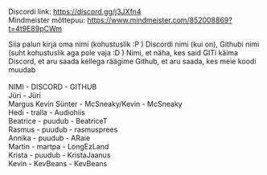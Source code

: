 ﻿Discordi link: https://discord.gg/j3JXfn4 <br />
Mindmeister mõttepuu: https://www.mindmeister.com/852008869?t=4t9E89pCWm


Siia palun kirja oma nimi (kohustuslik :P ) Discordi nimi (kui on), Githubi nimi (suht kohustuslik aga pole vaja :D )
Nimi, et näha, kes said GITi käima
Discord, et aru saada kellega räägime
Github, et aru saada, kes meie koodi muudab
<br />
<br />
NIMI - DISCORD - GITHUB <br />
Jüri - Jüri <br />
Margus Kevin Sünter - McSneaky/Kevin - McSneaky <br />
Hedi - tralla - Audiohiis <br />
Beatrice - puudub - BeatriceT <br />
Rasmus - puudub - rasmusprees <br />
Annika - puudub - ARaie <br />
Martin - martpa - LongEzLand</br>
Krista - puudub - KristaJaanus</br>
Kevin - KevBeans - KevBeans
